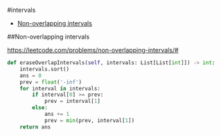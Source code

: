 #intervals

+ [Non-overlapping intervals](#non-overlapping-intervals)


##Non-overlapping intervals

https://leetcode.com/problems/non-overlapping-intervals/# 

```python
def eraseOverlapIntervals(self, intervals: List[List[int]]) -> int:
    intervals.sort()
    ans = 0
    prev = float('-inf')
    for interval in intervals:
        if interval[0] >= prev:
            prev = interval[1]
        else:
            ans += 1
            prev = min(prev, interval[1])
    return ans

```